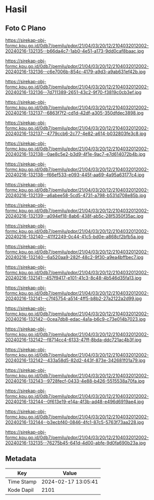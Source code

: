 # Hasil

## Foto C Plano

https://sirekap-obj-formc.kpu.go.id/0db7/pemilu/pdpr/21/04/03/20/12/2104032012002-20240216-132135--b66da4c7-1ab0-4e51-a173-9dd0caf8baac.jpg

https://sirekap-obj-formc.kpu.go.id/0db7/pemilu/pdpr/21/04/03/20/12/2104032012002-20240216-132136--c6e7006b-854c-4179-a9d3-a9ab631ef42b.jpg

https://sirekap-obj-formc.kpu.go.id/0db7/pemilu/pdpr/21/04/03/20/12/2104032012002-20240216-132136--7d711389-2651-43c2-9f70-f3819c0cb3ef.jpg

https://sirekap-obj-formc.kpu.go.id/0db7/pemilu/pdpr/21/04/03/20/12/2104032012002-20240216-132137--6863f7f2-cd1d-42df-a305-350dfdec3898.jpg

https://sirekap-obj-formc.kpu.go.id/0db7/pemilu/pdpr/21/04/03/20/12/2104032012002-20240216-132137--4779ccb6-2c77-4e82-a614-b032803fe3c8.jpg

https://sirekap-obj-formc.kpu.go.id/0db7/pemilu/pdpr/21/04/03/20/12/2104032012002-20240216-132138--0ae8c5e2-b3d9-4f1e-9ac7-e7d614072b4b.jpg

https://sirekap-obj-formc.kpu.go.id/0db7/pemilu/pdpr/21/04/03/20/12/2104032012002-20240216-132138--f66ef533-e093-445f-aa69-4a95a63177c4.jpg

https://sirekap-obj-formc.kpu.go.id/0db7/pemilu/pdpr/21/04/03/20/12/2104032012002-20240216-132139--a6abee58-5cd5-4731-a798-b531d708e85b.jpg

https://sirekap-obj-formc.kpu.go.id/0db7/pemilu/pdpr/21/04/03/20/12/2104032012002-20240216-132139--a094ef18-8ab6-438f-ab5c-28f5350f35ac.jpg

https://sirekap-obj-formc.kpu.go.id/0db7/pemilu/pdpr/21/04/03/20/12/2104032012002-20240216-132140--411f2249-0c44-41c5-bd0e-a868cf2bfb5a.jpg

https://sirekap-obj-formc.kpu.go.id/0db7/pemilu/pdpr/21/04/03/20/12/2104032012002-20240216-132140--6a520aa9-282f-48c2-9f30-a9ea4bffbec7.jpg

https://sirekap-obj-formc.kpu.go.id/0db7/pemilu/pdpr/21/04/03/20/12/2104032012002-20240216-132141--457f9417-e101-41c3-8c48-4b546d35fa13.jpg

https://sirekap-obj-formc.kpu.go.id/0db7/pemilu/pdpr/21/04/03/20/12/2104032012002-20240216-132141--c7f45754-a514-4ff5-b8b2-27a2122a2d99.jpg

https://sirekap-obj-formc.kpu.go.id/0db7/pemilu/pdpr/21/04/03/20/12/2104032012002-20240216-132142--0cea7db8-edac-4a1a-b6c9-c73e014b7023.jpg

https://sirekap-obj-formc.kpu.go.id/0db7/pemilu/pdpr/21/04/03/20/12/2104032012002-20240216-132142--f8714cc4-6133-47ff-8bda-ddc721ac4b3f.jpg

https://sirekap-obj-formc.kpu.go.id/0db7/pemilu/pdpr/21/04/03/20/12/2104032012002-20240216-132142--433a58d5-82d2-443f-873e-342681f01a79.jpg

https://sirekap-obj-formc.kpu.go.id/0db7/pemilu/pdpr/21/04/03/20/12/2104032012002-20240216-132143--9728fecf-0433-4e88-b426-5515538a70fa.jpg

https://sirekap-obj-formc.kpu.go.id/0db7/pemilu/pdpr/21/04/03/20/12/2104032012002-20240216-132144--0f613e19-e14a-4f3b-ad48-e496d6919ae4.jpg

https://sirekap-obj-formc.kpu.go.id/0db7/pemilu/pdpr/21/04/03/20/12/2104032012002-20240216-132144--b3ecbf40-0846-4fc1-87c5-5763f73aa228.jpg

https://sirekap-obj-formc.kpu.go.id/0db7/pemilu/pdpr/21/04/03/20/12/2104032012002-20240216-132135--76275b45-641d-4d00-abfe-9d0fa690b23a.jpg


## Metadata

| Key        | Value               |
| ---------- | ------------------- |
| Time Stamp | 2024-02-17 13:05:41 |
| Kode Dapil | 2101                |



